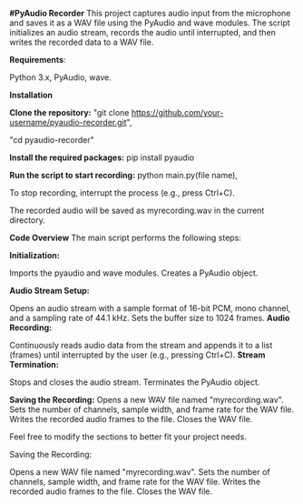 **#PyAudio Recorder**
This project captures audio input from the microphone and saves it as a WAV file using the PyAudio and wave modules. The script initializes an audio stream, records the audio until interrupted, and then writes the recorded data to a WAV file.

**Requirements**:

Python 3.x,
PyAudio,
wave.

**Installation**

**Clone the repository:**
"git clone https://github.com/your-username/pyaudio-recorder.git",

"cd pyaudio-recorder"

**Install the required packages:**
pip install pyaudio

**Run the script to start recording:**
python main.py(file name),

To stop recording, interrupt the process (e.g., press Ctrl+C).

The recorded audio will be saved as myrecording.wav in the current directory.

**Code Overview**
The main script performs the following steps:

**Initialization:**

Imports the pyaudio and wave modules.
Creates a PyAudio object.

**Audio Stream Setup:**

Opens an audio stream with a sample format of 16-bit PCM, mono channel, and a sampling rate of 44.1 kHz.
Sets the buffer size to 1024 frames.
**Audio Recording:**

Continuously reads audio data from the stream and appends it to a list (frames) until interrupted by the user (e.g., pressing Ctrl+C).
**Stream Termination:**

Stops and closes the audio stream.
Terminates the PyAudio object.

**Saving the Recording:**
Opens a new WAV file named "myrecording.wav".
Sets the number of channels, sample width, and frame rate for the WAV file.
Writes the recorded audio frames to the file.
Closes the WAV file.


Feel free to modify the sections to better fit your project needs.





Saving the Recording:

Opens a new WAV file named "myrecording.wav".
Sets the number of channels, sample width, and frame rate for the WAV file.
Writes the recorded audio frames to the file.
Closes the WAV file.
